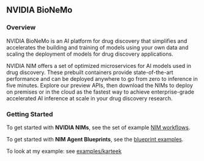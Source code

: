 ## NVIDIA BioNeMo

### Overview
NVIDIA BioNeMo is an AI platform for drug discovery that simplifies and accelerates the building and training of models using your own data and scaling the deployment of models for drug discovery applications.

NVIDIA NIM offers a set of optimized microservices for AI models used in drug discovery. These prebuilt containers provide state-of-the-art performance and can be deployed anywhere to go from zero to inference in five minutes. Explore our preview APIs, then download the NIMs to deploy on premises or in the cloud as the fastest way to achieve enterprise-grade accelerated AI inference at scale in your drug discovery research.

### Getting Started
To get started with **NVIDIA NIMs**, see the set of example [NIM workflows](examples/nims).

To get started with **NIM Agent Blueprints**, see the [blueprint examples](examples/blueprints).

To look at my example: see [examples/karteek](examples/karteek)
